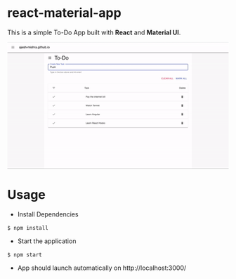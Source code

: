 # react-material-app
This is a simple To-Do App built with **React** and **Material UI**.

![app-demo](app-demo.gif)

# Usage

* Install Dependencies
```
$ npm install
```
* Start the application
```
$ npm start
```
* App should launch automatically on http://localhost:3000/
